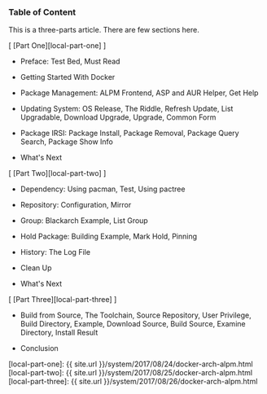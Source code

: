 ### Table of Content

This is a three-parts article.
There are few sections here.

[ [Part One][local-part-one] ]

*	Preface: Test Bed, Must Read

*	Getting Started With Docker

*	Package Management: ALPM Frontend, ASP and AUR Helper, Get Help

*	Updating System: OS Release, The Riddle, Refresh Update, List Upgradable, Download Upgrade, Upgrade, Common Form

*	Package IRSI: Package Install, Package Removal, Package Query Search, Package Show Info

*	What's Next

[ [Part Two][local-part-two] ]

*	Dependency: Using pacman, Test, Using pactree

*	Repository: Configuration, Mirror

*	Group: Blackarch Example, List Group

*	Hold Package: Building Example, Mark Hold, Pinning

*	History: The Log File

*	Clean Up

*	What's Next

[ [Part Three][local-part-three] ]

*	Build from Source, The Toolchain, Source Repository, User Privilege, Build Directory, Example, Download Source, Build Source, Examine Directory, Install Result

*	Conclusion

[//]: <> ( -- -- -- links below -- -- -- )

[local-part-one]:   {{ site.url }}/system/2017/08/24/docker-arch-alpm.html
[local-part-two]:   {{ site.url }}/system/2017/08/25/docker-arch-alpm.html
[local-part-three]: {{ site.url }}/system/2017/08/26/docker-arch-alpm.html
